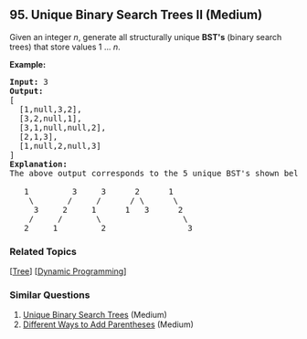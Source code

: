 <!--|This file generated by command(leetcode description); DO NOT EDIT.    |-->
<!--+----------------------------------------------------------------------+-->
<!--|@author    Openset <openset.wang@gmail.com>                           |-->
<!--|@link      https://github.com/openset                                 |-->
<!--|@home      https://github.com/openset/leetcode                        |-->
<!--+----------------------------------------------------------------------+-->

## 95. Unique Binary Search Trees II (Medium)

<p>Given an integer <em>n</em>, generate all structurally unique <strong>BST&#39;s</strong> (binary search trees) that store values 1 ...&nbsp;<em>n</em>.</p>

<p><strong>Example:</strong></p>

<pre>
<strong>Input:</strong> 3
<strong>Output:</strong>
[
&nbsp; [1,null,3,2],
&nbsp; [3,2,null,1],
&nbsp; [3,1,null,null,2],
&nbsp; [2,1,3],
&nbsp; [1,null,2,null,3]
]
<strong>Explanation:</strong>
The above output corresponds to the 5 unique BST&#39;s shown below:

   1         3     3      2      1
    \       /     /      / \      \
     3     2     1      1   3      2
    /     /       \                 \
   2     1         2                 3
</pre>

### Related Topics
  [[Tree](https://github.com/openset/leetcode/tree/master/tag/tree/README.md)]
  [[Dynamic Programming](https://github.com/openset/leetcode/tree/master/tag/dynamic-programming/README.md)]

### Similar Questions
  1. [Unique Binary Search Trees](https://github.com/openset/leetcode/tree/master/problems/unique-binary-search-trees) (Medium)
  1. [Different Ways to Add Parentheses](https://github.com/openset/leetcode/tree/master/problems/different-ways-to-add-parentheses) (Medium)

